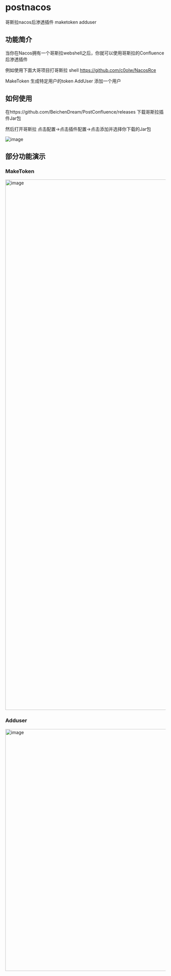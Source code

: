 # postnacos
哥斯拉nacos后渗透插件 maketoken adduser


## 功能简介

当你在Nacos拥有一个哥斯拉webshell之后，你就可以使用哥斯拉的Confluence后渗透插件

例如使用下面大哥项目打哥斯拉 shell
https://github.com/c0olw/NacosRce

MakeToken
生成特定用户的token
AddUser
添加一个用户


## 如何使用
在https://github.com/BeichenDream/PostConfluence/releases 下载哥斯拉插件Jar包

然后打开哥斯拉 点击配置->点击插件配置->点击添加并选择你下载的Jar包

![image](https://github.com/pap1rman/postnacos/assets/26729456/61bba11c-1bc0-47c0-a532-7fcc9d681aec)


## 部分功能演示


### MakeToken
<img width="1666" alt="image" src="https://github.com/pap1rman/postnacos/assets/26729456/60089b8d-fa3d-4584-bc16-90dc5423d486">


### Adduser
<img width="760" alt="image" src="https://github.com/pap1rman/postnacos/assets/26729456/2a110b94-4ff7-4c09-a456-6d090f10ac3f">
